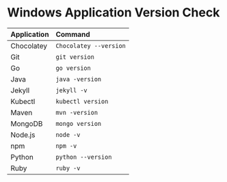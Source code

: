 # Windows Application Version Check

| Application|        Command       |
|------------|:---------------------|
|Chocolatey  |`Chocolatey --version`|
|Git         |`git version`         |
|Go          |`go version`          |
|Java        |`java -version`       |
|Jekyll      |`jekyll -v`           |
|Kubectl     |`kubectl version`     |
|Maven       |`mvn -version`        |
|MongoDB     |`mongo version`       |
|Node.js     |`node -v`             |
|npm         |`npm -v`              |
|Python      |`python --version`    |
|Ruby        |`ruby -v`             |
